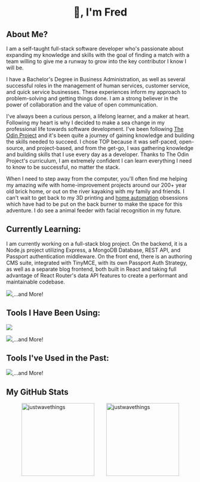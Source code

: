 <h1 align="center">👋, I'm Fred</h1>

 <section>
      <h2 align="left">About Me?</h2>
      <p>I am a self-taught full-stack software developer who's passionate about expanding my knowledge and skills with the goal of finding a match with a team willing to give me a runway to grow into the key contributor I know I will be.</p>

<p>I have a Bachelor's Degree in Business Administration, as well as several successful roles in the management of human services, customer service, and quick service businesses. These experiences inform my approach to problem-solving and getting things done. I am a strong believer in the power of collaboration and the value of open communication.
        </p>

<p>I've always been a curious person, a lifelong learner, and a maker at heart. Following my heart is why I decided to make a sea change in my professional life towards software development. I've been following <a href="https://theodinproject.com" target="_blank">The Odin Project</a> and it's been quite a journey of gaining knowledge and building the skills needed to succeed. I chose TOP because it was self-paced, open-source, and project-based, and from the get-go, I was gathering knowledge and building skills that I use every day as a developer. Thanks to The Odin Project's curriculum, I am extremely confident I can learn everything I need to know to be successful, no matter the stack.
      </p>

<p> When I need to step away from the computer, you'll often find me helping my amazing wife with home-improvement projects around our 200+ year old brick home, or out on the river kayaking with my family and friends. I can't wait to get back to my 3D printing and <a href="https://home-assistant.io" target="_blank"> home automation</a> obsessions which have had to be put on the back burner to make the space for this adventure. I do see a animal feeder with facial recognition in my future.</p>

</section>
    <section>
      <h2 align="left">Currently Learning:</h2>
      <p>I am currently working on a full-stack blog project. On the backend, it is a Node.js project utilizing Express, a MongoDB Database, REST API, and Passport authentication middleware. On the front end, there is an authoring CMS suite, integrated with TinyMCE, with its own Passport Auth Strategy, as well as a separate blog frontend, both built in React and taking full advantage of React Router's data API features to create a performant and maintainable codebase.</p>
      <p align="left">
        <a href="https://skillicons.dev">
          <img src="https://skillicons.dev/icons?i=express,bots,postman"/>
        </a><span>...and More!</span>
      </p>
    </section>
    <section>
      <h2 align="left">Tools I Have Been Using:</h2>
      <p align="left">
        <a href="https://skillicons.dev">
          <img src="https://skillicons.dev/icons?i=git,github,javascript,nodejs,react,mongodb,html,css" />
        </a>
        <p align="left">
   <a href="https://skillicons.dev">
          <img src="https://skillicons.dev/icons?i=webpack,vite,linux,bash,firebase,jest,md,regex" />
        </a><span>...and More!</span>
        </p>

</p>    </section>
    <section>
      <h2 align="left">Tools I've Used in the Past:</h2>
      <p align="left">
        <a href="https://skillicons.dev">
          <img src="https://skillicons.dev/icons?i=arduino,docker,raspberrypi,cpp,rabbitmq" />
        </a><span>...and More!</span>
      </p>
    <section>
      <h2 align='left'>My GitHub Stats</h2>
      <div style="display: flex; justify-content: center; align-items: flex-start;">
        <img style="margin-right: 1rem; height: 195px;" src="https://github-readme-stats.vercel.app/api/top-langs?username=justwavethings&show_icons=true&locale=en&layout=compact" alt="justwavethings" />
        <img style="margin-left: 1rem; height: 195px;" src="https://github-readme-streak-stats.herokuapp.com/?user=justwavethings&" alt="justwavethings" />
      </div>
    </section>
